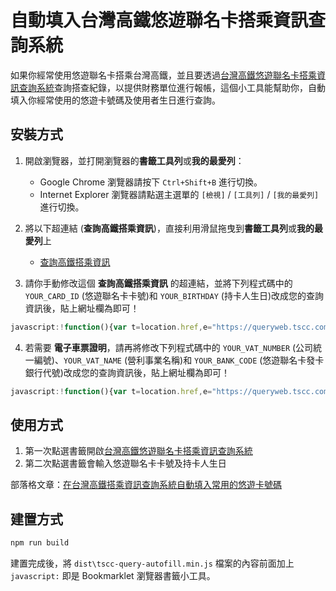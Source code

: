 # 自動填入台灣高鐵悠遊聯名卡搭乘資訊查詢系統

如果你經常使用悠遊聯名卡搭乘台灣高鐵，並且要透過[台灣高鐵悠遊聯名卡搭乘資訊查詢系統](https://queryweb.tscc.com.tw/thsrc_web/)查詢搭查紀錄，以提供財務單位進行報帳，這個小工具能幫助你，自動填入你經常使用的悠遊卡號碼及使用者生日進行查詢。

## 安裝方式

1. 開啟瀏覽器，並打開瀏覽器的**書籤工具列**或**我的最愛列**：
   * Google Chrome 瀏覽器請按下 `Ctrl+Shift+B` 進行切換。
   * Internet Explorer 瀏覽器請點選主選單的 `[檢視]` / `[工具列]` / `[我的最愛列]` 進行切換。
2. 將以下超連結 (**查詢高鐵搭乘資訊**)，直接利用滑鼠拖曳到**書籤工具列**或**我的最愛列**上

   * [查詢高鐵搭乘資訊](https://queryweb.tscc.com.tw/thsrc_web/)

3. 請你手動修改這個 **查詢高鐵搭乘資訊** 的超連結，並將下列程式碼中的 `YOUR_CARD_ID` (悠遊聯名卡卡號)和 `YOUR_BIRTHDAY` (持卡人生日)改成您的查詢資訊後，貼上網址欄為即可！

```js
javascript:!function(){var t=location.href,e="https://queryweb.tscc.com.tw/thsrc_web/";t===e?(document.getElementById("txtCardID").value="YOUR_CARD_ID",document.getElementById("txtBirth").value="YOUR_BIRTHDAY"):"https://queryweb.tscc.com.tw/thsrc_web/THSRC_page.aspx"===t?(document.getElementById("VAT_Num").value="YOUR_VAT_NUMBER",document.getElementById("txtBuy").value="YOUR_VAT_NAME",document.getElementById("txtBank_code").value="YOUR_BANK_CODE"):location.href=e}();
```

4. 若需要 **電子車票證明**，請再將修改下列程式碼中的 `YOUR_VAT_NUMBER` (公司統一編號)、`YOUR_VAT_NAME` (營利事業名稱)和 `YOUR_BANK_CODE` (悠遊聯名卡發卡銀行代號)改成您的查詢資訊後，貼上網址欄為即可！

```js
javascript:!function(){var t=location.href,e="https://queryweb.tscc.com.tw/thsrc_web/";t===e?(document.getElementById("txtCardID").value="YOUR_CARD_ID",document.getElementById("txtBirth").value="YOUR_BIRTHDAY"):"https://queryweb.tscc.com.tw/thsrc_web/THSRC_page.aspx"===t?(document.getElementById("VAT_Num").value="YOUR_VAT_NUMBER",document.getElementById("txtBuy").value="YOUR_VAT_NAME",document.getElementById("txtBank_code").value="YOUR_BANK_CODE"):location.href=e}();
```

## 使用方式

1. 第一次點選書籤開啟[台灣高鐵悠遊聯名卡搭乘資訊查詢系統](https://queryweb.tscc.com.tw/thsrc_web/)
2. 第二次點選書籤會輸入悠遊聯名卡卡號及持卡人生日

部落格文章：[在台灣高鐵搭乘資訊查詢系統自動填入常用的悠遊卡號碼](https://poychang.github.io/autofill-tscc-boarding-info-query-paramter/)

## 建置方式

```bash
npm run build
```

建置完成後，將 `dist\tscc-query-autofill.min.js` 檔案的內容前面加上 `javascript:`  即是 Bookmarklet 瀏覽器書籤小工具。
